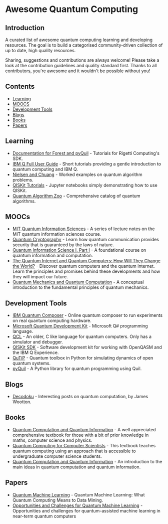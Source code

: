 # Awesome Quantum Computing

## Introduction

A curated list of awesome quantum computing learning and developing resources. The goal is to build a categorised community-driven collection of up to date, high quality resources. 

Sharing, suggestions and contributions are always welcome! Please take a look at the contribution guidelines and quality standard first. Thanks to all contributors, you're awesome and it wouldn't be possible without you!

## Contents

- [Learning](#learning)
- [MOOCS](#moocs)
- [Development Tools](#development-tools)
- [Blogs](#blogs)
- [Books](#books)
- [Papers](#papers)

## Learning

- [Documentation for Forest and pyQuil](http://pyquil.readthedocs.io/en/latest/) - Tutorials for Rigetti Computing's SDK.
- [IBM Q Full User Guide](https://quantumexperience.ng.bluemix.net/qx/tutorial?sectionId=full-user-guide&page=introduction) - Short tutorials providing a gentle introduction to quantum computing and IBM Q.
- [Nielsen and Chuang](http://quantum.wobblybit.com/category/nielsenchuang/) - Worked examples on quantum algorithm problems.
- [QISKit Tutorials](https://github.com/QISKit/qiskit-tutorial) - Jupyter notebooks simply demonstrating how to use QISKit.
- [Quantum Algorithm Zoo](http://math.nist.gov/quantum/zoo/) - Comprehensive catalog of quantum algorithms. 

## MOOCs

- [MIT Quantum Information Sciences](https://ocw.mit.edu/courses/media-arts-and-sciences/mas-865j-quantum-information-science-spring-2006/lecture-notes/) - A series of lecture notes on the MIT quantum information sciences course.
- [Quantum Cryptography](https://www.edx.org/course/quantum-cryptography-caltechx-delftx-qucryptox-0) - Learn how quantum communication provides security that is guaranteed by the laws of nature.
- [Quantum Information Science I, Part I](https://www.edx.org/course/quantum-information-science-i) - A foundational course on quantum information and computation.
- [The Quantum Internet and Quantum Computers: How Will They Change the World?](https://www.edx.org/course/quantum-internet-quantum-computers-how-delftx-qtm1x) - Discover quantum computers and the quantum internet. Learn the principles and promises behind these developments and how they will impact our future.
- [Quantum Mechanics and Quantum Computation](https://www.edx.org/course/quantum-mechanics-quantum-computation-uc-berkeleyx-cs-191x) - A conceptual introduction to the fundamental  principles of quantum mechanics.

## Development Tools

- [IBM Quantum Composer](https://quantumexperience.ng.bluemix.net/qx/editor) - Online quantum composer to run experiments on real quantum computing hardware.
- [Microsoft Quantum Development Kit](https://docs.microsoft.com/en-us/quantum/?view=qsharp-preview) - Microsoft Q# programming language.
- [QCL](http://tph.tuwien.ac.at/~oemer/qcl.html) - An older, C like language for quantum computers. Only has a simulator and debugger.
- [QISKit SDK](https://github.com/QISKit/qiskit-sdk-py) - Software development kit for working with OpenQASM and the IBM Q Experience.
- [QuTiP](http://qutip.org/docs/latest/index.html) - Quantum toolbox in Python for simulating dynamics of open quantum systems.
- [pyQuil](https://github.com/rigetticomputing/pyquil) - A Python library for quantum programming using Quil.

## Blogs

- [Decodoku](https://medium.com/@decodoku) - Interesting posts on quantum computation, by James Wootton.

## Books

- [Quantum Computation and Quantum Information](https://books.google.com/books/about/Quantum_Computation_and_Quantum_Informat.html?id=-s4DEy7o-a0C&redir_esc=y) - A well appreciated comprehensive textbook for those with a bit of prior knowledge in maths, computer science and physics.
- [Quantum Computing for Computer Scientists](https://www.amazon.com/Quantum-Computing-Computer-Scientists-Yanofsky/dp/0521879965) - This textbook teaches quantum computing using an approach that is accessible to undergraduate computer science students.
- [Quantum Computation and Quantum Information](http://www-reynal.ensea.fr/docs/iq/QC10th.pdf) - An introduction to the main ideas in quantum computation and quantum information.

## Papers

- [Quantum Machine Learning](https://www.researchgate.net/publication/264825604_Quantum_Machine_Learning_What_Quantum_Computing_Means_to_Data_Mining) - Quantum Machine Learning: What Quantum Computing Means to Data Mining.
- [Opportunities and Challenges for Quantum Machine Learning](https://arxiv.org/abs/1708.09757) - Opportunities and challenges for quantum-assisted machine learning in near-term quantum computers
